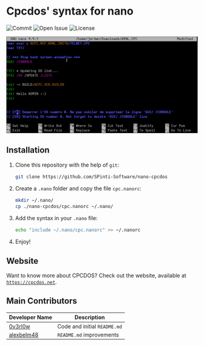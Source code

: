 # Cpcdos' syntax for nano

![Commit](https://img.shields.io/github/last-commit/SPinti-Software/nano-cpcdos?style=for-the-badge)
![Open Issue](https://img.shields.io/github/issues-raw/SPinti-Software/nano-cpcdos?style=for-the-badge)
![License](https://img.shields.io/github/license/SPinti-Software/nano-cpcdos?style=for-the-badge)

![Screenshot](.github/screenshot-nano.png)

## Installation

1. Clone this repository with the help of `git`:
   ```bash
   git clone https://github.com/SPinti-Software/nano-cpcdos
   ```
2. Create a `.nano` folder and copy the file `cpc.nanorc`:
   ```bash
   mkdir ~/.nano/
   cp ./nano-cpcdos/cpc.nanorc ~/.nano/
   ```
3. Add the syntax in your `.nano` file:
   ```bash
   echo "include ~/.nano/cpc.nanorc" >> ~/.nanorc
   ```
4. Enjoy!

## Website

Want to know more about CPCDOS?
Check out the website, available at [`https://cpcdos.net`](https://cpcdos.net).

## Main Contributors

| Developer Name                                            | Description                                                  |
|-----------------------------------------------------------|--------------------------------------------------------------|
| [0v3rl0w](https://github.com/0v3rl0w)                     | Code and initial `README.md`                                 |
| [alexbelm48](https://github.com/alexbelm48)               | `README.md` improvements                                     |
